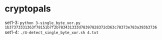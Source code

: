 # cryptopals

set1-3: `python 3-single_byte_xor.py 1b37373331363f78151b7f2b783431333d78397828372d363c78373e783a393b3736
`
set1-4: `./4-detect_single_byte_xor.sh 4.txt`
